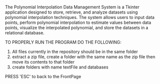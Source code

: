 The Polynomial Interpolation Data Management System is a Tkinter application designed 
to store, retrieve, and analyze datasets using polynomial interpolation techniques. The 
system allows users to input data points, perform polynomial interpolation to estimate 
values between data points, visualize the interpolated polynomial, and store the datasets 
in a relational database.

TO PROPERLY RUN THE PROGRAM DO THE FOLLOWING:

1. All files currently in the repository should be in the same folder
2. extract a zip file, create a folder with the same name as the zip file then move its contents to that folder
3. create folders with name textFile and databases


PRESS 'ESC' to back to the FrontPage
